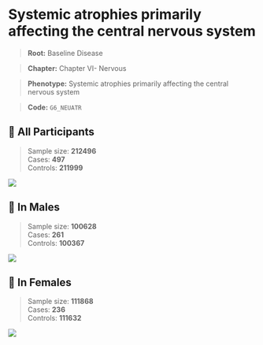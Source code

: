 # Systemic atrophies primarily affecting the central nervous system

> **Root:** Baseline Disease  

> **Chapter:** Chapter VI- Nervous  

> **Phenotype:** Systemic atrophies primarily affecting the central nervous system  

> **Code:** `G6_NEUATR`

## 🧪 All Participants  
> Sample size: **212496**  
> Cases: **497**  
> Controls: **211999**
<img src="/Disease/Figures/ALL/Incidence/G6_NEUATR.png"/>
<CsvTable src="/Disease_Data/ALL/Incidence/COX_G6_NEUATR.csv" label="🔍 View full results" />

## 👨 In Males  
> Sample size: **100628**  
> Cases: **261**  
> Controls: **100367**
<img src="/Disease/Figures/Male/Incidence/G6_NEUATR.png"/>
<CsvTable src="/Disease_Data/Male/Incidence/COX_G6_NEUATR.csv" label="🔍 View full results" />

## 👩 In Females  
> Sample size: **111868**  
> Cases: **236**  
> Controls: **111632**
<img src="/Disease/Figures/Female/Incidence/G6_NEUATR.png"/>
<CsvTable src="/Disease_Data/Female/Incidence/COX_G6_NEUATR.csv" label="🔍 View full results" />
